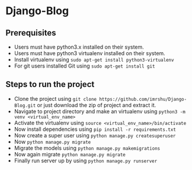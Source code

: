 # Django-Blog

## Prerequisites
* Users must have python3.x installed on their system.
* Users must have python3 virtualenv installed on their system.
* Install virtualenv using `sudo apt-get install python3-virtualenv`
* For git users installed Git using `sudo apt-get install git`

## Steps to run the project
* Clone the project using `git clone https://github.com/imrshu/Django-Blog.git` or just download the zip of project and extract it.
* Navigate to project directory and make an virtualenv using `python3 -m venv <virtual_env_name>`
* Activate the virtualenv using `source <virtual_env_name>/bin/activate`
* Now install dependencies using `pip install -r requirements.txt`
* Now create a super user using `python manage.py createsuperuser`
* Now `python manage.py migrate`
* Migrate the models using `python manage.py makemigrations`
* Now again migrate `python manage.py migrate`
* Finally run server up by using `python manage.py runserver`

